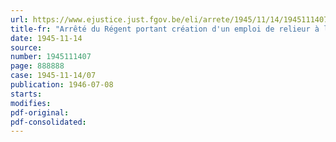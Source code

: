 ```yaml
---
url: https://www.ejustice.just.fgov.be/eli/arrete/1945/11/14/1945111407/justel
title-fr: "Arrêté du Régent portant création d'un emploi de relieur à l'Académie des Sciences, des Lettres et des Beaux-Arts de Belgique"
date: 1945-11-14
source:
number: 1945111407
page: 888888
case: 1945-11-14/07
publication: 1946-07-08
starts:
modifies:
pdf-original:
pdf-consolidated:
---
```


